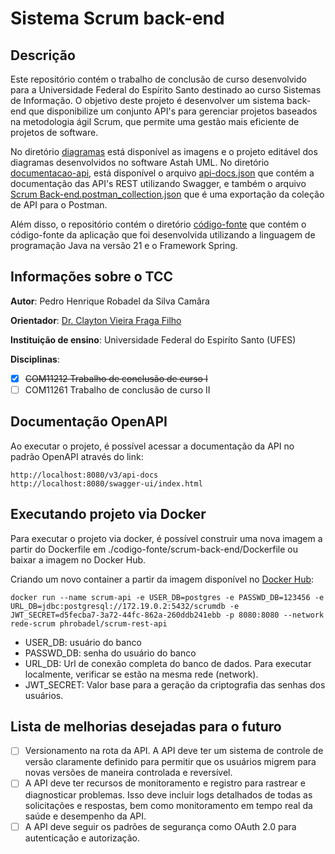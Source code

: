 # Sistema Scrum back-end

## Descrição

Este repositório contém o trabalho de conclusão de curso desenvolvido para a Universidade Federal do Espírito Santo destinado ao curso Sistemas de Informação. O objetivo deste projeto é desenvolver um sistema back-end que disponibilize um conjunto API's para gerenciar projetos baseados na metodologia ágil Scrum, que permite uma gestão mais eficiente de projetos de software.

No diretório [diagramas](https://github.com/ph-robadel/tcc-scrum-back-end/tree/main/diagramas) está disponível as imagens e o projeto editável dos diagramas desenvolvidos no software Astah UML. No diretório [documentacao-api](https://github.com/ph-robadel/tcc-scrum-back-end/tree/main/documentacao-api), está disponível o arquivo [api-docs.json](https://github.com/ph-robadel/tcc-scrum-back-end/blob/main/documentacao-api/api-docs.json) que contém a documentação das API's REST utilizando Swagger, e também o arquivo [Scrum Back-end.postman_collection.json](https://github.com/ph-robadel/tcc-scrum-back-end/blob/main/documentacao-api/Scrum%20Back-end.postman_collection.json) que é uma exportação da coleção de API para o Postman.

Além disso, o repositório contém o diretório [código-fonte](https://github.com/ph-robadel/tcc-scrum-back-end/tree/main/codigo-fonte) que contém o código-fonte da aplicação que foi desenvolvida utilizando a linguagem de programação Java na versão 21 e o Framework Spring.

## Informações sobre o TCC

**Autor**: Pedro Henrique Robadel da Silva Camâra

**Orientador**: [Dr. Clayton Vieira Fraga Filho](http://buscatextual.cnpq.br/buscatextual/visualizacv.do?id=E4839043)

**Instituição de ensino**: Universidade Federal do Espiríto Santo (UFES)

**Disciplinas**: 

- [x] ~~COM11212 Trabalho de conclusão de curso I~~
- [ ] COM11261 Trabalho de conclusão de curso II

## Documentação OpenAPI

Ao executar o projeto, é possível acessar a documentação da API no padrão OpenAPI através do link:
~~~
http://localhost:8080/v3/api-docs
http://localhost:8080/swagger-ui/index.html
~~~

## Executando projeto via Docker

Para executar o projeto via docker, é possível construir uma nova imagem a partir do Dockerfile em ./codigo-fonte/scrum-back-end/Dockerfile ou baixar a imagem no Docker Hub.

Criando um novo container a partir da imagem disponível no [Docker Hub](https://hub.docker.com/r/phrobadel/scrum-rest-api):

~~~
docker run --name scrum-api -e USER_DB=postgres -e PASSWD_DB=123456 -e URL_DB=jdbc:postgresql://172.19.0.2:5432/scrumdb -e JWT_SECRET=d5fecba7-3a72-44fc-862a-260ddb241ebb -p 8080:8080 --network rede-scrum phrobadel/scrum-rest-api
~~~

- USER_DB: usuário do banco
- PASSWD_DB: senha do usuário do banco
- URL_DB: Url de conexão completa do banco de dados. Para executar localmente, verificar se estão na mesma rede (network).
- JWT_SECRET: Valor base para a geração da criptografia das senhas dos usuários.

## Lista de melhorias desejadas para o futuro

- [ ] Versionamento na rota da API. A API deve ter um sistema de controle de versão claramente definido para permitir que os usuários migrem para novas versões de maneira controlada e reversível.
- [ ] A API deve ter recursos de monitoramento e registro para rastrear e diagnosticar problemas. Isso deve incluir logs detalhados de todas as solicitações e respostas, bem como monitoramento em tempo real da saúde e desempenho da API.
- [ ] A API deve seguir os padrões de segurança como OAuth 2.0 para autenticação e autorização.
